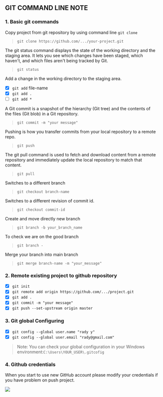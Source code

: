 ## GIT COMMAND LINE NOTE
### 1. Basic git commands

Copy project from git repository by using command line `git clone`
> `git clone https://github.com/.../your-project.git`

The git status command displays the state of the working directory and the staging area. It lets you see which changes have been staged, which haven't, and which files aren't being tracked by Git.
> `git status`

Add a change in the working directory to the staging area. 
- [x] `git add` file-name
- [x]  `git add .`
- [ ] `git add *`

A Git commit is a snapshot of the hierarchy (Git tree) and the contents of the files (Git blob) in a Git repository.
> `git commit -m "your message"`

Pushing is how you transfer commits from your local repository to a remote repo. 
> `git push`

The git pull command is used to fetch and download content from a remote repository and immediately update the local repository to match that content. 
> `git pull`

 Switches to a different branch
> `git checkout branch-name`

 Switches to a different revision of commit id.
> `git checkout commit-id`

Create and move directly new branch
> `git branch -b your_branch_name`

To check we are on the good branch
> `git branch -`

Merge your branch into main branch
> `git merge branch-name -m "your_message"`
### 2. Remote existing project to github repository

- [x] `git init` 
- [x] `git remote add origin https://github.com/.../project.git`
- [x] `git add .`
- [x] `git commit -m "your message"` 
- [x] `git push --set-upstream origin master`

### 3. Git global Configuring
- [x] `git config --global user.name "rady y"`
- [x] `git config --global user.email "rady@gmail.com"`

>Note: You can check your global configuration in your Windows environment:`C:\Users\YOUR_USER\.gitcofig`

### 4. Github credentials
When you start to use new GitHub account please modify your credentials if you have problem on push project.

<img src="https://i.stack.imgur.com/NejcV.png">